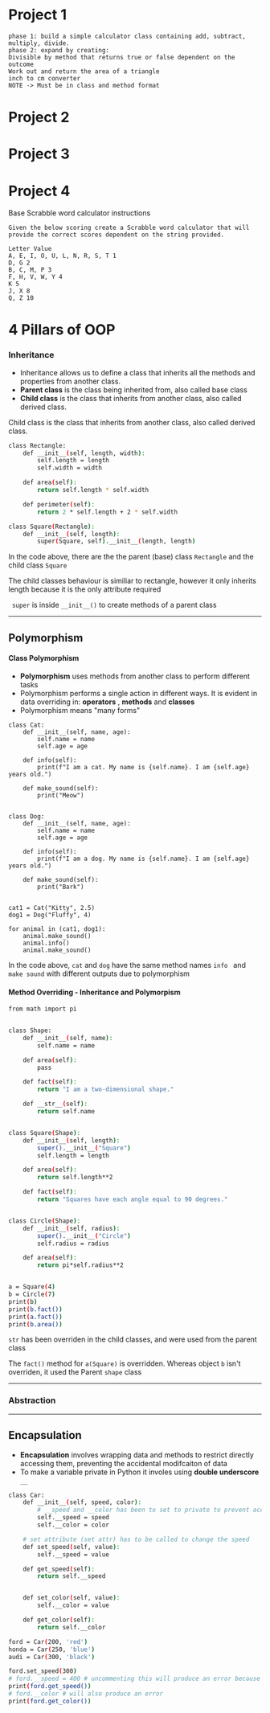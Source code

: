 # Project 1 
```
phase 1: build a simple calculator class containing add, subtract, multiply, divide.
phase 2: expand by creating:
Divisible by method that returns true or false dependent on the outcome
Work out and return the area of a triangle
inch to cm converter
NOTE -> Must be in class and method format
```
# Project 2 

# Project 3

# Project 4 
Base Scrabble word calculator instructions
```
Given the below scoring create a Scrabble word calculator that will provide the correct scores dependent on the string provided.

Letter Value
A, E, I, O, U, L, N, R, S, T 1
D, G 2
B, C, M, P 3
F, H, V, W, Y 4
K 5
J, X 8
Q, Z 10
```

# 4 Pillars of OOP

### Inheritance
* Inheritance allows us to define a class that inherits all the methods and properties from another class.
* **Parent class** is the class being inherited from, also called base class
* **Child class** is the class that inherits from another class, also called derived class.

Child class is the class that inherits from another class, also called derived class.
``` bash
class Rectangle:
    def __init__(self, length, width):
        self.length = length
        self.width = width

    def area(self):
        return self.length * self.width

    def perimeter(self):
        return 2 * self.length + 2 * self.width

class Square(Rectangle):
    def __init__(self, length):
        super(Square, self).__init__(length, length)
```
In the code above, there are the the parent (base) class ```Rectangle```
and the child class ```Square```

The child classes behaviour is similiar to rectangle, however it only inherits length 
because it is the only attribute required

``` super``` is inside ```__init__()``` to create methods of a parent class

___

## Polymorphism

#### Class Polymorphism
* **Polymorphism** uses methods from another class to perform different tasks
* Polymorphism performs a single action in different ways. It is evident in data overriding in: **operators** , 
**methods** and **classes**
* Polymorphism means "many forms"

```
class Cat:
    def __init__(self, name, age):
        self.name = name
        self.age = age

    def info(self):
        print(f"I am a cat. My name is {self.name}. I am {self.age} years old.")

    def make_sound(self):
        print("Meow")


class Dog:
    def __init__(self, name, age):
        self.name = name
        self.age = age

    def info(self):
        print(f"I am a dog. My name is {self.name}. I am {self.age} years old.")

    def make_sound(self):
        print("Bark")


cat1 = Cat("Kitty", 2.5)
dog1 = Dog("Fluffy", 4)

for animal in (cat1, dog1):
    animal.make_sound()
    animal.info()
    animal.make_sound()
```
In the code above, ```cat``` and ```dog``` have the same method names ```info ``` and   ```make sound``` with different outputs 
due to polymorphism 

#### Method Overriding - Inheritance and Polymorpism 
``` bash
from math import pi


class Shape:
    def __init__(self, name):
        self.name = name

    def area(self):
        pass

    def fact(self):
        return "I am a two-dimensional shape."

    def __str__(self):
        return self.name


class Square(Shape):
    def __init__(self, length):
        super().__init__("Square")
        self.length = length

    def area(self):
        return self.length**2

    def fact(self):
        return "Squares have each angle equal to 90 degrees."


class Circle(Shape):
    def __init__(self, radius):
        super().__init__("Circle")
        self.radius = radius

    def area(self):
        return pi*self.radius**2


a = Square(4)
b = Circle(7)
print(b)
print(b.fact())
print(a.fact())
print(b.area())
```
```str``` has been overriden in the child classes, and were used from the parent class

The ```fact()``` method for ```a(Square)``` is overridden. Whereas object ```b``` isn't overriden, it used the Parent 
```shape``` class
___

### Abstraction

___

## Encapsulation 
* **Encapsulation** involves wrapping data and methods to restrict directly accessing them, preventing the accidental modifcaiton of data
* To make a variable private in Python it involes using **double underscore** ```__``` 

```bash 
class Car:
    def __init__(self, speed, color):
        # __speed and __color has been to set to private to prevent accidentally changing the variable 
        self.__speed = speed
        self.__color = color

    # set attribute (set attr) has to be called to change the speed
    def set_speed(self, value):
        self.__speed = value

    def get_speed(self):
        return self.__speed


    def set_color(self, value):
        self.__color = value

    def get_color(self):
        return self.__color

ford = Car(200, 'red')
honda = Car(250, 'blue')
audi = Car(300, 'black')

ford.set_speed(300)
# ford.__speed = 400 # uncommenting this will produce an error because speed has been set to a private variable
print(ford.get_speed())
# ford.__color # will also produce an error 
print(ford.get_color())
```